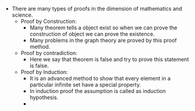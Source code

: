 - There are many types of proofs in the dimension of mathematics and science.
	- Proof by Construction:
		- Many theorem tells a object exist so when we can prove the construction of object we can prove the existence.
		- Many problems in the graph theory are proved by this proof method.
	- Proof by contradiction:
		- Here we say that theorem is false and try to prove this statement is false.
	- Proof by Induction:
		- It is an advanced method to show that every element in a particular infinite set have a special property.
		- In induction proof the assumption is called as induction hypothesis.
		- 